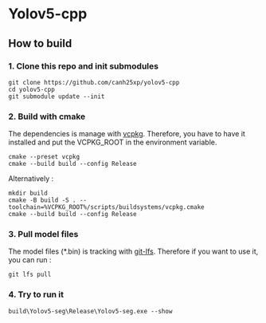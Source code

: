 # Yolov5-cpp

## How to build
### 1. Clone this repo and init submodules
```
git clone https://github.com/canh25xp/yolov5-cpp
cd yolov5-cpp
git submodule update --init
```
### 2. Build with cmake 
The dependencies is manage with [vcpkg](https://github.com/microsoft/vcpkg).
Therefore, you have to have it installed and put the VCPKG_ROOT in the environment variable.
```
cmake --preset vcpkg
cmake --build build --config Release
```
Alternatively :
```
mkdir build
cmake -B build -S . --toolchain=%VCPKG_ROOT%/scripts/buildsystems/vcpkg.cmake
cmake --build build --config Release
```
### 3. Pull model files

The model files (*.bin) is tracking with [git-lfs](https://git-lfs.com/).
Therefore if you want to use it, you can run :
```
git lfs pull
```
### 4. Try to run it
```
build\Yolov5-seg\Release\Yolov5-seg.exe --show
```